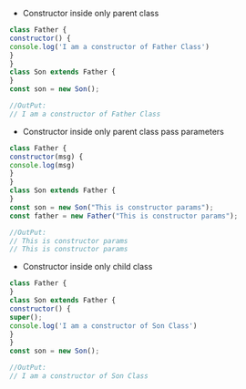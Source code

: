 * Constructor inside only parent class
```js
class Father { 
constructor() { 
console.log('I am a constructor of Father Class') 
}
} 
class Son extends Father {
} 
const son = new Son();

//OutPut:
// I am a constructor of Father Class
```

* Constructor inside only parent class pass parameters
```js
class Father { 
constructor(msg) { 
console.log(msg) 
} 
}
class Son extends Father { 
} 
const son = new Son("This is constructor params");
const father = new Father("This is constructor params");

//OutPut:
// This is constructor params
// This is constructor params
```

* Constructor inside only child class
```js
class Father { 
} 
class Son extends Father { 
constructor() { 
super();
console.log('I am a constructor of Son Class') 
} 
} 
const son = new Son();

//OutPut:
// I am a constructor of Son Class
```
